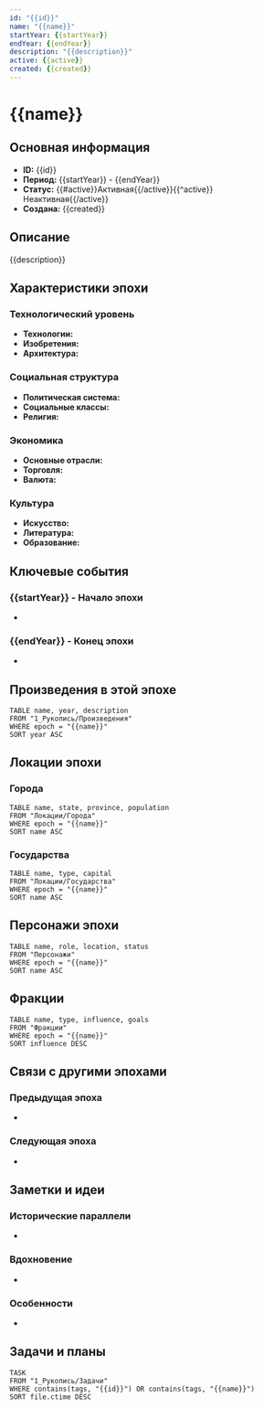 ```yaml
---
id: "{{id}}"
name: "{{name}}"
startYear: {{startYear}}
endYear: {{endYear}}
description: "{{description}}"
active: {{active}}
created: {{created}}
---
```


# {{name}}

## Основная информация
- **ID:** {{id}}
- **Период:** {{startYear}} - {{endYear}}
- **Статус:** {{#active}}Активная{{/active}}{{^active}}Неактивная{{/active}}
- **Создана:** {{created}}

## Описание
{{description}}

## Характеристики эпохи

### Технологический уровень
- **Технологии:** 
- **Изобретения:**
- **Архитектура:**

### Социальная структура
- **Политическая система:**
- **Социальные классы:**
- **Религия:**

### Экономика
- **Основные отрасли:**
- **Торговля:**
- **Валюта:**

### Культура
- **Искусство:**
- **Литература:**
- **Образование:**

## Ключевые события

### {{startYear}} - Начало эпохи
- 

### {{endYear}} - Конец эпохи
- 

## Произведения в этой эпохе

```dataview
TABLE name, year, description
FROM "1_Рукопись/Произведения"
WHERE epoch = "{{name}}"
SORT year ASC
```

## Локации эпохи

### Города
```dataview
TABLE name, state, province, population
FROM "Локации/Города"
WHERE epoch = "{{name}}"
SORT name ASC
```

### Государства
```dataview
TABLE name, type, capital
FROM "Локации/Государства"
WHERE epoch = "{{name}}"
SORT name ASC
```

## Персонажи эпохи

```dataview
TABLE name, role, location, status
FROM "Персонажи"
WHERE epoch = "{{name}}"
SORT name ASC
```

## Фракции

```dataview
TABLE name, type, influence, goals
FROM "Фракции"
WHERE epoch = "{{name}}"
SORT influence DESC
```

## Связи с другими эпохами

### Предыдущая эпоха
- 

### Следующая эпоха
- 

## Заметки и идеи

### Исторические параллели
- 

### Вдохновение
- 

### Особенности
- 

## Задачи и планы

```dataview
TASK
FROM "1_Рукопись/Задачи"
WHERE contains(tags, "{{id}}") OR contains(tags, "{{name}}")
SORT file.ctime DESC
```